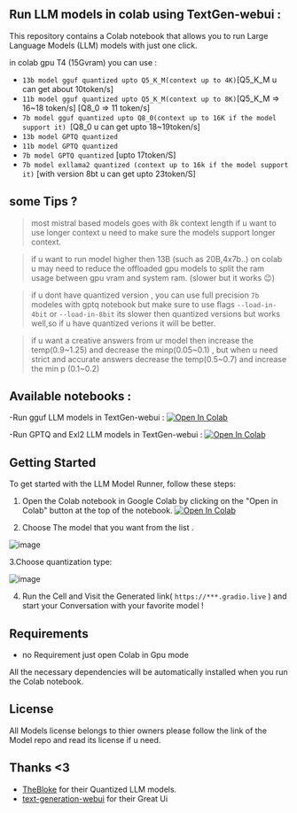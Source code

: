 ## Run LLM models in  colab using TextGen-webui  :  

This repository contains a Colab notebook  that allows you to run Large Language Models (LLM) models with just one click.

in colab gpu T4 (15Gvram) you can use :
- `13b model gguf quantized upto Q5_K_M(context up to 4K)`[Q5_K_M u can get about 10token/s]
- `11b model gguf quantized upto Q5_K_M(context up to 8K)`[Q5_K_M => 16~18 token/s] [Q8_0 => 11 token/s] 
- `7b model gguf quantized upto Q8_0(context up to 16K if the model support it) `[Q8_0 u can get upto 18~19token/s] 
- `13b model GPTQ quantized`
- `11b model GPTQ quantized`
- `7b model GPTQ quantized` [upto 17token/S]
- `7b model exllama2 quantized (context up to 16k if the model support it)` [with version 8bt u can get upto 23token/S]


## some Tips ?
> most mistral based models goes with 8k context length if u want to use longer context u need to make sure the models support longer context.

> if u want to run model higher then 13B (such as 20B,4x7b..) on colab u may need to reduce the offloaded gpu models to split the ram usage between gpu vram and system ram. (slower but it works 😉)

> if u dont have quantized version , you can use full precision  `7b` modeles with gptq notebook but make sure to  use flags  `--load-in-4bit` or `--load-in-8bit`  its slower then quantized versions but works well,so if u have quantized verions it will be better.

> if u want a creative answers from ur model then increase the temp(0.9\~1.25) and decrease the minp(0.05\~0.1) ,
> but when u need strict and accurate  answers decrease the temp(0.5\~0.7) and increase the min p (0.1\~0.2) 

## Available notebooks :
-Run gguf LLM models in TextGen-webui :  <a target="_blank" href="https://colab.research.google.com/github/seyf1elislam/LocalLLM_OneClick_Colab/blob/main/Run_any_gguf_model_in_TextGen_webui_v_01_03_2024.ipynb"><img src="https://colab.research.google.com/assets/colab-badge.svg" alt="Open In Colab"/></a>

-Run GPTQ and Exl2 LLM models in TextGen-webui : <a target="_blank" href="https://colab.research.google.com/github/seyf1elislam/LocalLLM_OneClick_Colab/blob/main/Run_any_GPTQ_quantized_models_in_TextGen_webui_01-03-2024.ipynb"><img src="https://colab.research.google.com/assets/colab-badge.svg" alt="Open In Colab"/></a>


## Getting Started

To get started with the LLM Model Runner, follow these steps:

1. Open the Colab notebook in Google Colab by clicking on the "Open in Colab" button at the top of the notebook.
<a target="_blank" href="https://colab.research.google.com/github/seyf1elislam/LocalLLM_OneClick_Colab/blob/main/Run_any_gguf_model_in_TextGen_webui_v_01_03_2024.ipynb"><img src="https://colab.research.google.com/assets/colab-badge.svg" alt="Open In Colab"/></a>

2. Choose The  model that you want from the list .

![image](https://github.com/seyf1elislam/LocalLLM_OneClick_Colab/assets/40665383/7b1186a3-55dc-46c3-9d71-c7886537b88e)

3.Choose quantization type:

![image](https://github.com/seyf1elislam/LocalLLM_OneClick_Colab/assets/40665383/bf912e18-5300-4880-b430-21b0e62d9c85)


4. Run the Cell and Visit the Generated link( `https://***.gradio.live` ) and start your Conversation with your favorite model !

## Requirements
- no Requirement just open Colab in Gpu mode

All the necessary dependencies will be automatically installed when you run the Colab notebook.


## License

All  Models license belongs to thier owners please follow the link of the Model repo and read its license if u need.

## Thanks <3 
- [TheBloke](https://huggingface.co/TheBloke) for their Quantized LLM models.
- [text-generation-webui](https://github.com/oobabooga/text-generation-webui) for their Great Ui 

